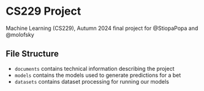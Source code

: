 # CS229 Project

Machine Learning (CS229), Autumn 2024 final project for @StiopaPopa and @molofsky

## File Structure
- `documents` contains technical information describing the project
- `models` contains the models used to generate predictions for a bet
- `datasets` contains dataset processing for running our models
